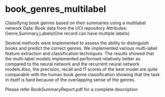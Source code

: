 # book_genres_multilabel
Classifying book genres based on their summaries using a multilabel network
Data: Book data from the UCI repository
Attributes: Genre,Summary,Labels(One record can have multiple labels)

Several methods were implemented to assess the ability to distinguish books and predict the correct genres. We implemented various multi-label feature extraction and classification techniques. The results showed that the multi-label models implemented performed relatively better as compared to the neural network and the recurrent neural network models.Also, the precision, recall and f1 scores of the best model are quite comparable with the human book genre classification showing that the task in itself is hard because of the overlapping sense of the genres.

Please refer BookSummaryReport.pdf for a complete description
